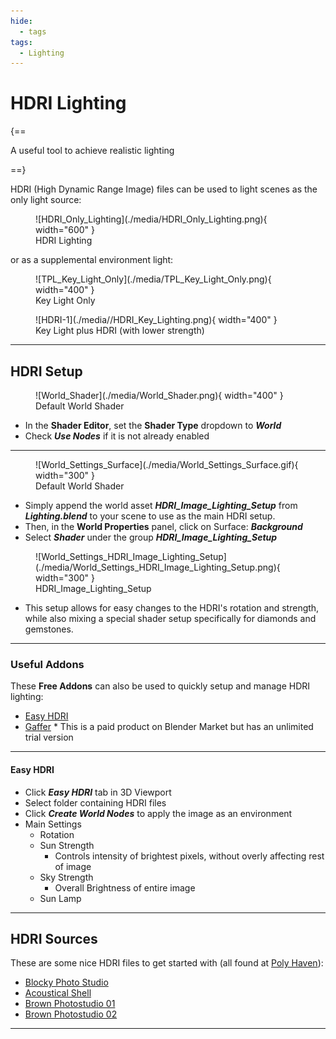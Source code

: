 ```yaml
---
hide:
  - tags
tags:
  - Lighting
---
```


# **HDRI Lighting**

{==

A useful tool to achieve realistic lighting

==}


HDRI (High Dynamic Range Image) files can be used to light scenes as the only light source:

<figure markdown="span">
  ![HDRI_Only_Lighting](./media/HDRI_Only_Lighting.png){ width="600" }
  <figcaption>HDRI Lighting</figcaption>
</figure>


or as a supplemental environment light:

<div class="grid" markdown>

<figure markdown="span">
  ![TPL_Key_Light_Only](./media/TPL_Key_Light_Only.png){ width="400" }
  <figcaption>Key Light Only</figcaption>
</figure>

<figure markdown="span">
  ![HDRI-1](./media//HDRI_Key_Lighting.png){ width="400" }
  <figcaption>Key Light plus HDRI (with lower strength)</figcaption>
</figure>

</div>


---

## **HDRI Setup**

<div class="grid" markdown>

<figure markdown="span">
  ![World_Shader](./media/World_Shader.png){ width="400" }
  <figcaption>Default World Shader</figcaption>
</figure>

- In the **Shader Editor**, set the **Shader Type** dropdown to ***World***
- Check ***Use Nodes*** if it is not already enabled

</div>


---

<div class="grid" markdown>

<figure markdown="span">
  ![World_Settings_Surface](./media/World_Settings_Surface.gif){ width="300" }
  <figcaption>Default World Shader</figcaption>
</figure>

- Simply append the world asset ***HDRI_Image_Lighting_Setup*** from ***Lighting.blend*** to your scene to use as the main HDRI setup.
- Then, in the **World Properties** panel, click on Surface: ***Background***
- Select ***Shader*** under the group ***HDRI_Image_Lighting_Setup***

</div>


<div class="grid" markdown>

<figure markdown="span">
  ![World_Settings_HDRI_Image_Lighting_Setup](./media/World_Settings_HDRI_Image_Lighting_Setup.png){ width="300" }
  <figcaption>HDRI_Image_Lighting_Setup</figcaption>
</figure>

- This setup allows for easy changes to the HDRI's rotation and strength, while also mixing a special shader setup specifically for diamonds and gemstones.

</div>


---

### **Useful Addons**

These **Free Addons** can also be used to quickly setup and manage HDRI lighting:

- [Easy HDRI](https://codeofart.gumroad.com/l/EasyHDRI)
- [Gaffer](https://github.com/gregzaal/Gaffer) * This is a paid product on Blender Market but has an unlimited trial version


---

#### Easy HDRI
- Click ***Easy HDRI*** tab in 3D Viewport
- Select folder containing HDRI files
- Click ***Create World Nodes*** to apply the image as an environment
- Main Settings
    - Rotation
    - Sun Strength
        - Controls intensity of brightest pixels, without overly affecting rest of image
    - Sky Strength
        - Overall Brightness of entire image
    - Sun Lamp


---

## **HDRI Sources**
These are some nice HDRI files to get started with (all found at [Poly Haven](https://polyhaven.com/hdris)):

- [Blocky Photo Studio](https://polyhaven.com/a/blocky_photo_studio)
- [Acoustical Shell](https://polyhaven.com/a/acoustical_shell)
- [Brown Photostudio 01](https://polyhaven.com/a/brown_photostudio_01)
- [Brown Photostudio 02](https://polyhaven.com/a/brown_photostudio_02)


---
